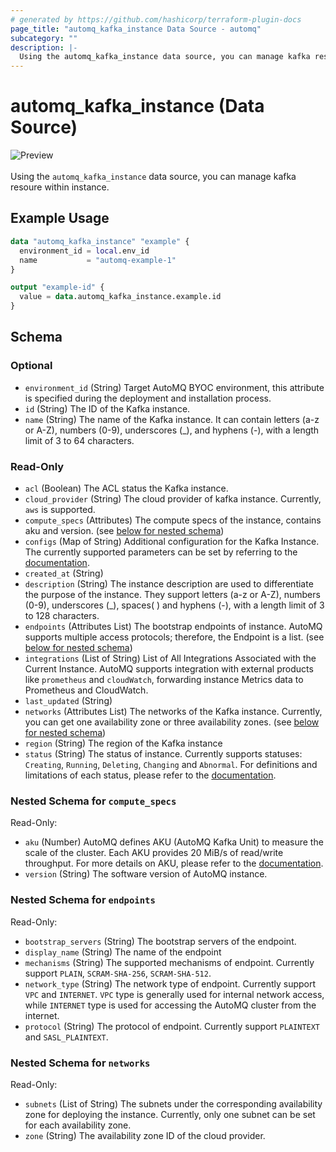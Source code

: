 ```yaml
---
# generated by https://github.com/hashicorp/terraform-plugin-docs
page_title: "automq_kafka_instance Data Source - automq"
subcategory: ""
description: |-
  Using the automq_kafka_instance data source, you can manage kafka resoure within instance.
---
```


# automq_kafka_instance (Data Source)

![Preview](https://img.shields.io/badge/Lifecycle_Stage-Preview-blue?style=flat&logoColor=8A3BE2&labelColor=rgba)<br><br>Using the `automq_kafka_instance` data source, you can manage kafka resoure within instance.

## Example Usage

```terraform
data "automq_kafka_instance" "example" {
  environment_id = local.env_id
  name           = "automq-example-1"
}

output "example-id" {
  value = data.automq_kafka_instance.example.id
}
```

<!-- schema generated by tfplugindocs -->
## Schema

### Optional

- `environment_id` (String) Target AutoMQ BYOC environment, this attribute is specified during the deployment and installation process.
- `id` (String) The ID of the Kafka instance.
- `name` (String) The name of the Kafka instance. It can contain letters (a-z or A-Z), numbers (0-9), underscores (_), and hyphens (-), with a length limit of 3 to 64 characters.

### Read-Only

- `acl` (Boolean) The ACL status the Kafka instance.
- `cloud_provider` (String) The cloud provider of kafka instance. Currently, `aws` is supported.
- `compute_specs` (Attributes) The compute specs of the instance, contains aku and version. (see [below for nested schema](#nestedatt--compute_specs))
- `configs` (Map of String) Additional configuration for the Kafka Instance. The currently supported parameters can be set by referring to the [documentation](https://docs.automq.com/automq-cloud/using-automq-for-kafka/restrictions#instance-level-configuration).
- `created_at` (String)
- `description` (String) The instance description are used to differentiate the purpose of the instance. They support letters (a-z or A-Z), numbers (0-9), underscores (_), spaces( ) and hyphens (-), with a length limit of 3 to 128 characters.
- `endpoints` (Attributes List) The bootstrap endpoints of instance. AutoMQ supports multiple access protocols; therefore, the Endpoint is a list. (see [below for nested schema](#nestedatt--endpoints))
- `integrations` (List of String) List of All Integrations Associated with the Current Instance. AutoMQ supports integration with external products like `prometheus` and `cloudWatch`, forwarding instance Metrics data to Prometheus and CloudWatch.
- `last_updated` (String)
- `networks` (Attributes List) The networks of the Kafka instance. Currently, you can get one availability zone or three availability zones. (see [below for nested schema](#nestedatt--networks))
- `region` (String) The region of the Kafka instance
- `status` (String) The status of instance. Currently supports statuses: `Creating`, `Running`, `Deleting`, `Changing` and `Abnormal`. For definitions and limitations of each status, please refer to the [documentation](https://docs.automq.com/automq-cloud/using-automq-for-kafka/manage-instances#lifecycle).

<a id="nestedatt--compute_specs"></a>
### Nested Schema for `compute_specs`

Read-Only:

- `aku` (Number) AutoMQ defines AKU (AutoMQ Kafka Unit) to measure the scale of the cluster. Each AKU provides 20 MiB/s of read/write throughput. For more details on AKU, please refer to the [documentation](https://docs.automq.com/automq-cloud/subscriptions-and-billings/byoc-env-billings/billing-instructions-for-byoc).
- `version` (String) The software version of AutoMQ instance.


<a id="nestedatt--endpoints"></a>
### Nested Schema for `endpoints`

Read-Only:

- `bootstrap_servers` (String) The bootstrap servers of the endpoint.
- `display_name` (String) The name of the endpoint
- `mechanisms` (String) The supported mechanisms of endpoint. Currently support `PLAIN`, `SCRAM-SHA-256`, `SCRAM-SHA-512`.
- `network_type` (String) The network type of endpoint. Currently support `VPC` and `INTERNET`. `VPC` type is generally used for internal network access, while `INTERNET` type is used for accessing the AutoMQ cluster from the internet.
- `protocol` (String) The protocol of endpoint. Currently support `PLAINTEXT` and `SASL_PLAINTEXT`.


<a id="nestedatt--networks"></a>
### Nested Schema for `networks`

Read-Only:

- `subnets` (List of String) The subnets under the corresponding availability zone for deploying the instance. Currently, only one subnet can be set for each availability zone.
- `zone` (String) The availability zone ID of the cloud provider.
